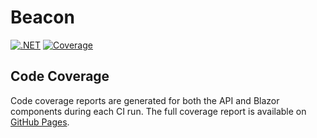 # Beacon

[![.NET](https://github.com/erinnmclaughlin/Beacon/actions/workflows/dotnet.yml/badge.svg)](https://github.com/erinnmclaughlin/Beacon/actions/workflows/dotnet.yml)
[![Coverage](https://img.shields.io/endpoint?url=https://erinnmclaughlin.github.io/Beacon/coverage-badge.txt)](https://erinnmclaughlin.github.io/Beacon)

## Code Coverage

Code coverage reports are generated for both the API and Blazor components during each CI run. The full coverage report is available on [GitHub Pages](https://erinnmclaughlin.github.io/Beacon).
